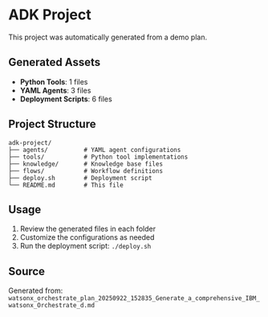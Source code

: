 # ADK Project

This project was automatically generated from a demo plan.

## Generated Assets

- **Python Tools**: 1 files
- **YAML Agents**: 3 files
- **Deployment Scripts**: 6 files

## Project Structure

```
adk-project/
├── agents/          # YAML agent configurations
├── tools/           # Python tool implementations
├── knowledge/       # Knowledge base files
├── flows/           # Workflow definitions
├── deploy.sh        # Deployment script
└── README.md        # This file
```

## Usage

1. Review the generated files in each folder
2. Customize the configurations as needed
3. Run the deployment script: `./deploy.sh`

## Source

Generated from: `watsonx_orchestrate_plan_20250922_152835_Generate_a_comprehensive_IBM_watsonx_Orchestrate_d.md`
